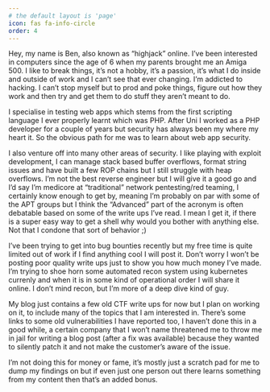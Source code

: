 ```yaml
---
# the default layout is 'page'
icon: fas fa-info-circle
order: 4
---
```


Hey, my name is Ben, also known as “highjack” online. I’ve been interested in computers since the age of 6 when my parents brought me an Amiga 500. I like to break things, it’s not a hobby, it’s a passion, it’s what I do inside and outside of work and I can’t see that ever changing. I’m addicted to hacking. I can’t stop myself but to prod and poke things, figure out how they work and then try and get them to do stuff they aren’t meant to do.

I specialise in testing web apps which stems from the first scripting language I ever properly learnt which was PHP. After Uni I worked as a PHP developer for a couple of years but security has always been my where my heart it. So the obvious path for me was to learn about web app security.

I also venture off into many other areas of security. I like playing with exploit development, I can manage stack based buffer overflows, format string issues and have built a few ROP chains but I still struggle with heap overflows. I’m not the best reverse engineer but I will give it a good go and I’d say I’m medicore at “traditional” network pentesting/red teaming, I certainly know enough to get by, meaning I’m probably on par with some of the APT groups but I think the “Advanced” part of the acronym is often debatable based on some of the write ups I’ve read. I mean I get it, if there is a super easy way to get a shell why would you bother with anything else. Not that I condone that sort of behavior ;)

I’ve been trying to get into bug bounties recently but my free time is quite limited out of work if I find anything cool I will post it. Don’t worry I won’t be posting poor quality write ups just to show you how much money I’ve made. I’m trying to shoe horn some automated recon system using kubernetes currenly and when it is in some kind of operational order I will share it online. I don’t mind recon, but I’m more of a deep dive kind of guy.

My blog just contains a few old CTF write ups for now but I plan on working on it, to include many of the topics that I am interested in. There’s some links to some old vulnerabilities I have reported too, I haven’t done this in a good while, a certain company that I won’t name threatened me to throw me in jail for writing a blog post (after a fix was available) because they wanted to silently patch it and not make the customer’s aware of the issue.

I’m not doing this for money or fame, it’s mostly just a scratch pad for me to dump my findings on but if even just one person out there learns something from my content then that’s an added bonus.

